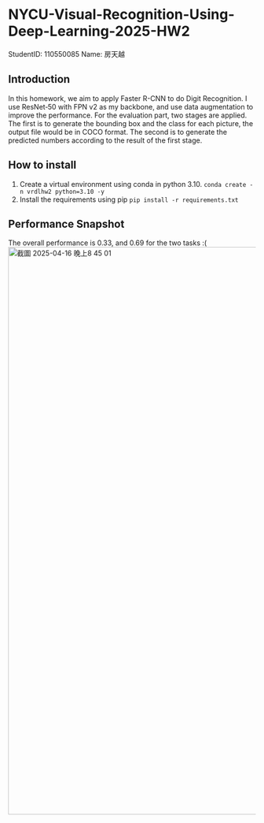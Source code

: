 # NYCU-Visual-Recognition-Using-Deep-Learning-2025-HW2
StudentID: 110550085
Name: 房天越

## Introduction
In this homework, we aim to apply Faster R-CNN to do Digit Recognition.
I use ResNet‑50 with FPN v2 as my backbone, and use data augmentation to improve the performance.
For the evaluation part, two stages are applied.
The first is to generate the bounding box and the class for each picture, the output file would be in COCO format.
The second is to generate the predicted numbers according to the result of the first stage.

## How to install
1. Create a virtual environment using conda in python 3.10.
```conda create -n vrdlhw2 python=3.10 -y```
2. Install the requirements using pip
```pip install -r requirements.txt```

## Performance Snapshot
The overall performance is 0.33, and 0.69 for the two tasks :(
<img width="1152" alt="截圖 2025-04-16 晚上8 45 01" src="https://github.com/user-attachments/assets/5eea022c-d087-4d20-902e-0a90f59f8984" />
